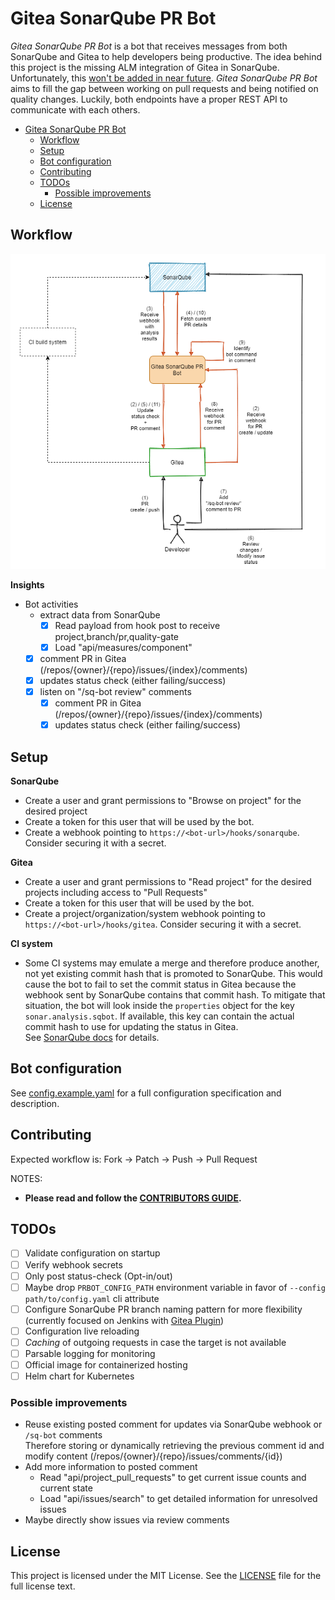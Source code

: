 # Gitea SonarQube PR Bot

_Gitea SonarQube PR Bot_ is a bot that receives messages from both SonarQube and Gitea to help developers 
being productive. The idea behind this project is the missing ALM integration of Gitea in SonarQube. Unfortunately, 
this [won't be added in near future](https://github.com/SonarSource/sonarqube/pull/3248#issuecomment-701334327). 
_Gitea SonarQube PR Bot_ aims to fill the gap between working on pull requests and being notified on quality changes. 
Luckily, both endpoints have a proper REST API to communicate with each others.

- [Gitea SonarQube PR Bot](#gitea-sonarqube-pr-bot)
  - [Workflow](#workflow)
  - [Setup](#setup)
  - [Bot configuration](#bot-configuration)
  - [Contributing](#contributing)
  - [TODOs](#todos)
    - [Possible improvements](#possible-improvements)
  - [License](#license)

## Workflow

![Workflow](docs/workflow.png)

**Insights**

- Bot activities
    - extract data from SonarQube
        - [x] Read payload from hook post to receive project,branch/pr,quality-gate
        - [x] Load "api/measures/component"
    - [x] comment PR in Gitea (/repos/{owner}/{repo}/issues/{index}/comments)
    - [x] updates status check (either failing/success)
    - [x] listen on "/sq-bot review" comments
      - [x] comment PR in Gitea (/repos/{owner}/{repo}/issues/{index}/comments)
      - [x] updates status check (either failing/success)

## Setup

**SonarQube**  
- Create a user and grant permissions to "Browse on project" for the desired project
- Create a token for this user that will be used by the bot.
- Create a webhook pointing to `https://<bot-url>/hooks/sonarqube`. Consider securing it with a secret.

**Gitea**  
- Create a user and grant permissions to "Read project" for the desired projects including access to "Pull Requests"
- Create a token for this user that will be used by the bot.
- Create a project/organization/system webhook pointing to `https://<bot-url>/hooks/gitea`. Consider securing it with a secret.

**CI system**
- Some CI systems may emulate a merge and therefore produce another, not yet existing commit hash that is promoted to SonarQube. 
  This would cause the bot to fail to set the commit status in Gitea because the webhook sent by SonarQube contains that commit hash. 
  To mitigate that situation, the bot will look inside the `properties` object for the key `sonar.analysis.sqbot`. If available, this 
  key can contain the actual commit hash to use for updating the status in Gitea.  
  See [SonarQube docs](https://docs.sonarqube.org/latest/project-administration/webhooks) for details.

## Bot configuration

See [config.example.yaml](config/config.example.yaml) for a full configuration specification and description.

## Contributing

Expected workflow is: Fork -> Patch -> Push -> Pull Request

NOTES:

- **Please read and follow the [CONTRIBUTORS GUIDE](CONTRIBUTING.md).**

## TODOs

- [ ] Validate configuration on startup
- [ ] Verify webhook secrets
- [ ] Only post status-check (Opt-in/out)
- [ ] Maybe drop `PRBOT_CONFIG_PATH` environment variable in favor of `--config path/to/config.yaml` cli attribute
- [ ] Configure SonarQube PR branch naming pattern for more flexibility (currently focused on Jenkins with [Gitea Plugin](https://github.com/jenkinsci/gitea-plugin))
- [ ] Configuration live reloading
- [ ] _Caching_ of outgoing requests in case the target is not available
- [ ] Parsable logging for monitoring
- [ ] Official image for containerized hosting
- [ ] Helm chart for Kubernetes

### Possible improvements

- Reuse existing posted comment for updates via SonarQube webhook or `/sq-bot` comments  
Therefore storing or dynamically retrieving the previous comment id and modify content (/repos/{owner}/{repo}/issues/comments/{id})
- Add more information to posted comment
  - Read "api/project_pull_requests" to get current issue counts and current state
  - Load "api/issues/search" to get detailed information for unresolved issues
- Maybe directly show issues via review comments

## License

This project is licensed under the MIT License. See the [LICENSE](LICENSE) file for the full license text.
